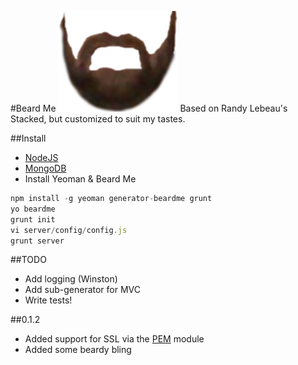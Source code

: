 #Beard Me ![beard](https://raw.githubusercontent.com/ben-bradley/generator-beardme/master/app/templates/public/img/beard.png)
Based on Randy Lebeau's Stacked, but customized to suit my tastes.

##Install
- [NodeJS](http://nodejs.org/)
- [MongoDB](http://www.mongodb.org/downloads)
- Install Yeoman & Beard Me
```javascript
npm install -g yeoman generator-beardme grunt
yo beardme
grunt init
vi server/config/config.js
grunt server
```

##TODO
- Add logging (Winston)
- Add sub-generator for MVC
- Write tests!

##0.1.2
- Added support for SSL via the [PEM](http://npmjs.org/package/pem) module
- Added some beardy bling
